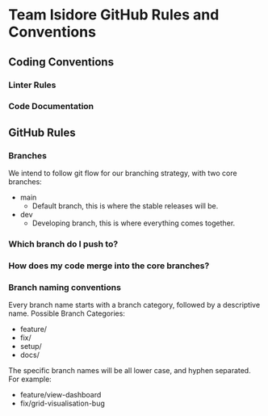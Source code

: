 # Team Isidore GitHub Rules and Conventions

## Coding Conventions

### Linter Rules


### Code Documentation


## GitHub Rules

### Branches

We intend to follow git flow for our branching strategy, with two core branches:
- main
	- Default branch, this is where the stable releases will be.
- dev
	- Developing branch, this is where everything comes together.

### Which branch do I push to?


### How does my code merge into the core branches?


### Branch naming conventions

Every branch name starts with a branch category, followed by a descriptive name.
Possible Branch Categories:
- feature/
- fix/
- setup/
- docs/

The specific branch names will be all lower case, and hyphen separated.
For example: 
- feature/view-dashboard
- fix/grid-visualisation-bug